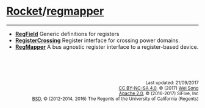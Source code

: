 [Rocket](Readme.md)/[regmapper](https://github.com/freechipsproject/rocket-chip/tree/master/src/main/scala/regmapper)
========================


**********************

+ **[RegField](regmapper/RegField.md)**
  Generic definitions for registers
+ **[RegisterCrossing](regmapper/RegisterCrossing.md)**
  Register interface for crossing power domains.
+ **[RegMapper](regmapper/RegMapper.md)**
  A bus agnostic register interface to a register-based device.


<br><br><br><p align="right">
<sub>
Last updated: 21/09/2017<br>
[CC BY-NC-SA 4.0](https://creativecommons.org/licenses/by-nc-sa/4.0/), &copy; (2017) [Wei Song](mailto:wsong83@gmail.com)<br>
[Apache 2.0](https://github.com/freechipsproject/rocket-chip/blob/master/LICENSE.SiFive), &copy; (2016-2017) SiFive, Inc<br>
[BSD](https://github.com/freechipsproject/rocket-chip/blob/master/LICENSE.Berkeley), &copy; (2012-2014, 2016) The Regents of the University of California (Regents)
</sub>
</p>

